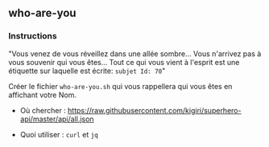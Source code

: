 ## who-are-you

### Instructions

"Vous venez de vous réveillez dans une allée sombre...
Vous n'arrivez pas à vous souvenir qui vous êtes...
Tout ce qui vous vient à l'esprit est une étiquette sur laquelle est écrite: `subjet Id: 70`"

Créer le fichier `who-are-you.sh` qui vous rappellera qui vous êtes en affichant votre Nom.

- Où chercher : https://raw.githubusercontent.com/kigiri/superhero-api/master/api/all.json

- Quoi utiliser : `curl` et `jq`
